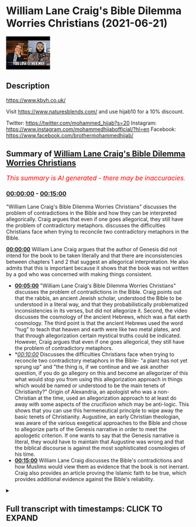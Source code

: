 # William Lane Craig's Bible Dilemma Worries Christians (2021-06-21)

![alt William Lane Craig's Bible Dilemma Worries Christians](d3uKsG31xWI.jpg "William Lane Craig's Bible Dilemma Worries Christians")

## Description

https://www.kbyh.co.uk/

Visit https://www.naturesblends.com/ and use hijab10 for a 10% discount. 

Twitter: https://twitter.com/mohammed_hijab?s=20
Instagram: https://www.instagram.com/mohammedhijabofficial/?hl=en
Facebook: https://www.facebook.com/brothermohammedhijab/

## Summary of [William Lane Craig's Bible Dilemma Worries Christians](https://www.youtube.com/watch?v=d3uKsG31xWI)


*<span style="color:red; font-size:125%">This summary is AI generated - there may be inaccuracies</span>. [](/)*

### [00:00:00](https://www.youtube.com/watch?v=d3uKsG31xWI&t=0) - [00:15:00](https://www.youtube.com/watch?v=d3uKsG31xWI&t=900)

 "William Lane Craig's Bible Dilemma Worries Christians" discusses the problem of contradictions in the Bible and how they can be interpreted allegorically. Craig argues that even if one goes allegorical, they still have the problem of contradictory metaphors.  discusses the difficulties Christians face when trying to reconcile two contradictory metaphors in the Bible.

**[00:00:00](https://www.youtube.com/watch?v=d3uKsG31xWI&t=0)** William Lane Craig argues that the author of Genesis did not intend for the book to be taken literally and that there are inconsistencies between chapters 1 and 2 that suggest an allegorical interpretation. He also admits that this is important because it shows that the book was not written by a god who was concerned with making things consistent.
* **[00:05:00](https://www.youtube.com/watch?v=d3uKsG31xWI&t=300)**  "William Lane Craig's Bible Dilemma Worries Christians" discusses the problem of contradictions in the Bible. Craig points out that the rabbis, an ancient Jewish scholar, understood the Bible to be understood in a literal way, and that they probabilistically problematized inconsistencies in its verses, but did not allegorize it. Second, the video discusses the cosmology of the ancient Hebrews, which was a flat earth cosmology. The third point is that the ancient Hebrews used the word "hug" to teach that heaven and earth were like two metal plates, and that through allegorization certain mystical truths could be indicated. However, Craig argues that even if one goes allegorical, they still have the problem of contradictory metaphors.
* **[00:10:00](https://www.youtube.com/watch?v=d3uKsG31xWI&t=600)* Discusses the difficulties Christians face when trying to reconcile two contradictory metaphors in the Bible- "a plant has not yet sprung up" and "the thing is, if we continue and we ask another question, if you do go allegory on this and become an allegorizer of this what would stop you from using this allegorization approach in things which would be named or understood to be the main tenets of Christianity?" Origin of Alexandria, an apologist who was a non-Christian at the time, used an allegorization approach to at least do away with some aspects of the crucifixion which may be anti-logic. This shows that you can use this hermeneutical principle to wipe away the basic tenets of Christianity. Augustine, an early Christian theologian, was aware of the various exegetical approaches to the Bible and chose to allegorize parts of the Genesis narrative in order to meet the apologetic criterion. If one wants to say that the Genesis narrative is literal, they would have to maintain that Augustine was wrong and that the biblical discourse is against the most sophisticated cosmologies of his time.
* **[00:15:00](https://www.youtube.com/watch?v=d3uKsG31xWI&t=900)**  William Lane Craig discusses the Bible's contradictions and how Muslims would view them as evidence that the book is not inerrant. Craig also provides an article proving the Islamic faith to be true, which provides additional evidence against the Bible's reliability.

<details><summary><h2>Full transcript with timestamps: CLICK TO EXPAND</h2></summary>

[0:00:00](https://youtu.be/d3uKsG31xWI?t=0) you've got two options option one go  
[0:00:03](https://youtu.be/d3uKsG31xWI?t=3) literal  
[0:00:04](https://youtu.be/d3uKsG31xWI?t=4) and then this is completely against  
[0:00:06](https://youtu.be/d3uKsG31xWI?t=6) science as william lane craig himself  
[0:00:08](https://youtu.be/d3uKsG31xWI?t=8) knows  
[0:00:09](https://youtu.be/d3uKsG31xWI?t=9) because you'd have to say that the  
[0:00:10](https://youtu.be/d3uKsG31xWI?t=10) universe was created in six 24-hour days  
[0:00:12](https://youtu.be/d3uKsG31xWI?t=12) and that is six thousand years old  
[0:00:14](https://youtu.be/d3uKsG31xWI?t=14) or you go allegorical and if you go  
[0:00:16](https://youtu.be/d3uKsG31xWI?t=16) allegorical you've still got the problem  
[0:00:18](https://youtu.be/d3uKsG31xWI?t=18) of contradictory metaphors  
[0:00:25](https://youtu.be/d3uKsG31xWI?t=25) it's the hijab 10 discount code for 10  
[0:00:28](https://youtu.be/d3uKsG31xWI?t=28) discount on a wide range of products  
[0:00:30](https://youtu.be/d3uKsG31xWI?t=30) including premium ethiopian black seed  
[0:00:33](https://youtu.be/d3uKsG31xWI?t=33) products  
[0:00:35](https://youtu.be/d3uKsG31xWI?t=35) how are you guys doing today i'm going  
[0:00:37](https://youtu.be/d3uKsG31xWI?t=37) to be refuting william lane craig  
[0:00:39](https://youtu.be/d3uKsG31xWI?t=39) dr william lane craig is a premier  
[0:00:42](https://youtu.be/d3uKsG31xWI?t=42) season debate and apologists in the  
[0:00:44](https://youtu.be/d3uKsG31xWI?t=44) christian world a scholar somebody who's  
[0:00:46](https://youtu.be/d3uKsG31xWI?t=46) gone through the academic group  
[0:00:47](https://youtu.be/d3uKsG31xWI?t=47) published many books  
[0:00:48](https://youtu.be/d3uKsG31xWI?t=48) many many books in fact is almost uh 70  
[0:00:51](https://youtu.be/d3uKsG31xWI?t=51) years old i think if not  
[0:00:53](https://youtu.be/d3uKsG31xWI?t=53) he has passed that age so he's almost  
[0:00:54](https://youtu.be/d3uKsG31xWI?t=54) double my age as somebody who's debated  
[0:00:57](https://youtu.be/d3uKsG31xWI?t=57) some prominent figures from the atheist  
[0:00:58](https://youtu.be/d3uKsG31xWI?t=58) community from even within his own  
[0:01:00](https://youtu.be/d3uKsG31xWI?t=60) christian community and someone who  
[0:01:02](https://youtu.be/d3uKsG31xWI?t=62) contributes and has done so  
[0:01:04](https://youtu.be/d3uKsG31xWI?t=64) to the public discourse for i don't know  
[0:01:07](https://youtu.be/d3uKsG31xWI?t=67) the last 30 40 years  
[0:01:09](https://youtu.be/d3uKsG31xWI?t=69) what i'm going to be refuting him on is  
[0:01:11](https://youtu.be/d3uKsG31xWI?t=71) his stance  
[0:01:12](https://youtu.be/d3uKsG31xWI?t=72) on this genesis narrative in particular  
[0:01:15](https://youtu.be/d3uKsG31xWI?t=75) and what he thinks  
[0:01:16](https://youtu.be/d3uKsG31xWI?t=76) of it first of all let's take a look at  
[0:01:18](https://youtu.be/d3uKsG31xWI?t=78) what he says in response to a question  
[0:01:20](https://youtu.be/d3uKsG31xWI?t=80) that somebody asks from the audience and  
[0:01:22](https://youtu.be/d3uKsG31xWI?t=82) then come back and comment on this  
[0:01:23](https://youtu.be/d3uKsG31xWI?t=83) the first one the bible says god created  
[0:01:27](https://youtu.be/d3uKsG31xWI?t=87) the earth  
[0:01:28](https://youtu.be/d3uKsG31xWI?t=88) in seven days how does the big bang  
[0:01:31](https://youtu.be/d3uKsG31xWI?t=91) theory fit  
[0:01:32](https://youtu.be/d3uKsG31xWI?t=92) into this the big bang theory would be  
[0:01:35](https://youtu.be/d3uKsG31xWI?t=95) incompatible with a literalistic  
[0:01:39](https://youtu.be/d3uKsG31xWI?t=99) interpretation of genesis chapter 1. an  
[0:01:41](https://youtu.be/d3uKsG31xWI?t=101) interpretation that  
[0:01:43](https://youtu.be/d3uKsG31xWI?t=103) takes the days to be consecutive 24-hour  
[0:01:46](https://youtu.be/d3uKsG31xWI?t=106) periods of time  
[0:01:48](https://youtu.be/d3uKsG31xWI?t=108) however since the time of the church  
[0:01:50](https://youtu.be/d3uKsG31xWI?t=110) fathers such as augustine  
[0:01:53](https://youtu.be/d3uKsG31xWI?t=113) up until the present century most  
[0:01:56](https://youtu.be/d3uKsG31xWI?t=116) biblical scholars  
[0:01:57](https://youtu.be/d3uKsG31xWI?t=117) don't adopt that sort of literalistic  
[0:02:00](https://youtu.be/d3uKsG31xWI?t=120) interpretation of the opening chapter  
[0:02:02](https://youtu.be/d3uKsG31xWI?t=122) of genesis and i say that not on the  
[0:02:05](https://youtu.be/d3uKsG31xWI?t=125) basis of modern science but on the basis  
[0:02:08](https://youtu.be/d3uKsG31xWI?t=128) of the text itself there are indications  
[0:02:10](https://youtu.be/d3uKsG31xWI?t=130) in the text itself that the author  
[0:02:13](https://youtu.be/d3uKsG31xWI?t=133) didn't intend this to be taken in a sort  
[0:02:15](https://youtu.be/d3uKsG31xWI?t=135) of wooden literalistic  
[0:02:16](https://youtu.be/d3uKsG31xWI?t=136) way and so someone like saint augustine  
[0:02:19](https://youtu.be/d3uKsG31xWI?t=139) for example  
[0:02:20](https://youtu.be/d3uKsG31xWI?t=140) knew nothing of modern cosmology or  
[0:02:22](https://youtu.be/d3uKsG31xWI?t=142) geology  
[0:02:23](https://youtu.be/d3uKsG31xWI?t=143) um but didn't take this in a  
[0:02:25](https://youtu.be/d3uKsG31xWI?t=145) literalistic way and i  
[0:02:26](https://youtu.be/d3uKsG31xWI?t=146) i think that that is correct i would say  
[0:02:29](https://youtu.be/d3uKsG31xWI?t=149) that  
[0:02:30](https://youtu.be/d3uKsG31xWI?t=150) there are many different non-literal  
[0:02:34](https://youtu.be/d3uKsG31xWI?t=154) ways of construing genesis 1 that are  
[0:02:36](https://youtu.be/d3uKsG31xWI?t=156) open to biblically  
[0:02:38](https://youtu.be/d3uKsG31xWI?t=158) faithful christians today and that are  
[0:02:40](https://youtu.be/d3uKsG31xWI?t=160) wholly consistent and consonant with the  
[0:02:43](https://youtu.be/d3uKsG31xWI?t=163) data of modern cosmology so as you can  
[0:02:45](https://youtu.be/d3uKsG31xWI?t=165) see there  
[0:02:46](https://youtu.be/d3uKsG31xWI?t=166) what we saw is william lynn craig  
[0:02:48](https://youtu.be/d3uKsG31xWI?t=168) answering the question very frankly  
[0:02:50](https://youtu.be/d3uKsG31xWI?t=170) he thinks that the approach that should  
[0:02:52](https://youtu.be/d3uKsG31xWI?t=172) be applied  
[0:02:53](https://youtu.be/d3uKsG31xWI?t=173) the hermeneutical approach is an  
[0:02:54](https://youtu.be/d3uKsG31xWI?t=174) allegorical um or  
[0:02:56](https://youtu.be/d3uKsG31xWI?t=176) allegorizing approach to the genesis  
[0:02:58](https://youtu.be/d3uKsG31xWI?t=178) narrative or the creation narrative in  
[0:03:00](https://youtu.be/d3uKsG31xWI?t=180) particular  
[0:03:01](https://youtu.be/d3uKsG31xWI?t=181) when i looked into his website this is  
[0:03:03](https://youtu.be/d3uKsG31xWI?t=183) what he had to say  
[0:03:05](https://youtu.be/d3uKsG31xWI?t=185) as the reason why he does so this is  
[0:03:08](https://youtu.be/d3uKsG31xWI?t=188) what he says he says  
[0:03:08](https://youtu.be/d3uKsG31xWI?t=188) the author of genesis seems utterly  
[0:03:11](https://youtu.be/d3uKsG31xWI?t=191) unconcerned  
[0:03:12](https://youtu.be/d3uKsG31xWI?t=192) to iron out the inconsistencies between  
[0:03:15](https://youtu.be/d3uKsG31xWI?t=195) chapter one and chapter two  
[0:03:17](https://youtu.be/d3uKsG31xWI?t=197) that commentators have struggled with  
[0:03:19](https://youtu.be/d3uKsG31xWI?t=199) for centuries  
[0:03:20](https://youtu.be/d3uKsG31xWI?t=200) he does not seem to care that they're  
[0:03:22](https://youtu.be/d3uKsG31xWI?t=202) inconsistent  
[0:03:24](https://youtu.be/d3uKsG31xWI?t=204) an attitude suggestive of an intended  
[0:03:27](https://youtu.be/d3uKsG31xWI?t=207) non-literal interpretation when he goes  
[0:03:30](https://youtu.be/d3uKsG31xWI?t=210) on to  
[0:03:31](https://youtu.be/d3uKsG31xWI?t=211) explain why he speaks about the fact  
[0:03:34](https://youtu.be/d3uKsG31xWI?t=214) that in genesis chapter 1 that  
[0:03:38](https://youtu.be/d3uKsG31xWI?t=218) you know the the plant had been created  
[0:03:40](https://youtu.be/d3uKsG31xWI?t=220) on the the third day  
[0:03:42](https://youtu.be/d3uKsG31xWI?t=222) in genesis chapter 1 verse number 14 or  
[0:03:45](https://youtu.be/d3uKsG31xWI?t=225) verse number 12  
[0:03:46](https://youtu.be/d3uKsG31xWI?t=226) and in genesis chapter 2 verse number 5  
[0:03:49](https://youtu.be/d3uKsG31xWI?t=229) that no plant has sprung up yet  
[0:03:52](https://youtu.be/d3uKsG31xWI?t=232) so he admits this is so telling and this  
[0:03:54](https://youtu.be/d3uKsG31xWI?t=234) is extremely important  
[0:03:57](https://youtu.be/d3uKsG31xWI?t=237) william lane craig one of the premier  
[0:03:59](https://youtu.be/d3uKsG31xWI?t=239) apologists and scholars of the christian  
[0:04:01](https://youtu.be/d3uKsG31xWI?t=241) world  
[0:04:02](https://youtu.be/d3uKsG31xWI?t=242) admits candidly to one of the people  
[0:04:04](https://youtu.be/d3uKsG31xWI?t=244) that are asking him  
[0:04:06](https://youtu.be/d3uKsG31xWI?t=246) that there are contradictions in the  
[0:04:08](https://youtu.be/d3uKsG31xWI?t=248) bible he admits that because of those  
[0:04:11](https://youtu.be/d3uKsG31xWI?t=251) inconsistencies and contradictions that  
[0:04:13](https://youtu.be/d3uKsG31xWI?t=253) there must be an allegorization  
[0:04:16](https://youtu.be/d3uKsG31xWI?t=256) approach that is applied hermeneutically  
[0:04:18](https://youtu.be/d3uKsG31xWI?t=258) to  
[0:04:19](https://youtu.be/d3uKsG31xWI?t=259) the genesis creation story this is  
[0:04:22](https://youtu.be/d3uKsG31xWI?t=262) extremely  
[0:04:23](https://youtu.be/d3uKsG31xWI?t=263) important why because not just the fact  
[0:04:26](https://youtu.be/d3uKsG31xWI?t=266) that it's mentioned in the quran  
[0:04:28](https://youtu.be/d3uKsG31xWI?t=268) that if this book had been other from  
[0:04:30](https://youtu.be/d3uKsG31xWI?t=270) other than god that would have been  
[0:04:32](https://youtu.be/d3uKsG31xWI?t=272) left and kathira they would have found  
[0:04:34](https://youtu.be/d3uKsG31xWI?t=274) in it many inconsistencies  
[0:04:36](https://youtu.be/d3uKsG31xWI?t=276) but just a logical principle that if  
[0:04:39](https://youtu.be/d3uKsG31xWI?t=279) something is true it has to fulfill  
[0:04:42](https://youtu.be/d3uKsG31xWI?t=282) the basic criterion of consistency now  
[0:04:45](https://youtu.be/d3uKsG31xWI?t=285) that is depending on or even if  
[0:04:48](https://youtu.be/d3uKsG31xWI?t=288) one is depending on a coherentist  
[0:04:51](https://youtu.be/d3uKsG31xWI?t=291) understanding of truth  
[0:04:52](https://youtu.be/d3uKsG31xWI?t=292) and not necessarily a correspondence  
[0:04:55](https://youtu.be/d3uKsG31xWI?t=295) theory understanding  
[0:04:56](https://youtu.be/d3uKsG31xWI?t=296) of truth where truth must correspond  
[0:04:58](https://youtu.be/d3uKsG31xWI?t=298) with the objective world  
[0:04:59](https://youtu.be/d3uKsG31xWI?t=299) because one could ask a very important  
[0:05:01](https://youtu.be/d3uKsG31xWI?t=301) question the question  
[0:05:03](https://youtu.be/d3uKsG31xWI?t=303) someone may want to ask is why would you  
[0:05:06](https://youtu.be/d3uKsG31xWI?t=306) have  
[0:05:07](https://youtu.be/d3uKsG31xWI?t=307) or what use would there be of a  
[0:05:11](https://youtu.be/d3uKsG31xWI?t=311) contradictory set  
[0:05:12](https://youtu.be/d3uKsG31xWI?t=312) of metaphors in the bible because  
[0:05:15](https://youtu.be/d3uKsG31xWI?t=315) they're saying it's metaphorized but why  
[0:05:17](https://youtu.be/d3uKsG31xWI?t=317) should you have any kind of  
[0:05:18](https://youtu.be/d3uKsG31xWI?t=318) contradiction anyway even if you have  
[0:05:21](https://youtu.be/d3uKsG31xWI?t=321) metaphors that contradict each other  
[0:05:23](https://youtu.be/d3uKsG31xWI?t=323) what function do they serve and does  
[0:05:26](https://youtu.be/d3uKsG31xWI?t=326) this not  
[0:05:27](https://youtu.be/d3uKsG31xWI?t=327) not meet unfortunately the basic  
[0:05:30](https://youtu.be/d3uKsG31xWI?t=330) criterion for truth in so much as  
[0:05:33](https://youtu.be/d3uKsG31xWI?t=333) it is inconsistent so this is the first  
[0:05:36](https://youtu.be/d3uKsG31xWI?t=336) thing that you have a real hermeneutical  
[0:05:38](https://youtu.be/d3uKsG31xWI?t=338) problem  
[0:05:39](https://youtu.be/d3uKsG31xWI?t=339) on your hand the second thing which is  
[0:05:41](https://youtu.be/d3uKsG31xWI?t=341) extremely  
[0:05:42](https://youtu.be/d3uKsG31xWI?t=342) important is the fact that he stated  
[0:05:45](https://youtu.be/d3uKsG31xWI?t=345) that the church fathers  
[0:05:47](https://youtu.be/d3uKsG31xWI?t=347) the church fathers were allegorists  
[0:05:51](https://youtu.be/d3uKsG31xWI?t=351) in the same way well if you really think  
[0:05:54](https://youtu.be/d3uKsG31xWI?t=354) about it  
[0:05:54](https://youtu.be/d3uKsG31xWI?t=354) you had an ecumenical writer or an  
[0:05:57](https://youtu.be/d3uKsG31xWI?t=357) ecclesiastic writer origin of alexandria  
[0:05:59](https://youtu.be/d3uKsG31xWI?t=359) who was very clear  
[0:06:00](https://youtu.be/d3uKsG31xWI?t=360) in his allegorizing of these narratives  
[0:06:04](https://youtu.be/d3uKsG31xWI?t=364) but the question is  
[0:06:05](https://youtu.be/d3uKsG31xWI?t=365) why did he allegorize these narratives  
[0:06:07](https://youtu.be/d3uKsG31xWI?t=367) and very similar for the to the reason  
[0:06:09](https://youtu.be/d3uKsG31xWI?t=369) that craig employs he allegorized it  
[0:06:12](https://youtu.be/d3uKsG31xWI?t=372) because  
[0:06:13](https://youtu.be/d3uKsG31xWI?t=373) it was unintelligible if understood  
[0:06:15](https://youtu.be/d3uKsG31xWI?t=375) literally  
[0:06:17](https://youtu.be/d3uKsG31xWI?t=377) so before i get to that i want to take  
[0:06:20](https://youtu.be/d3uKsG31xWI?t=380) one step back  
[0:06:21](https://youtu.be/d3uKsG31xWI?t=381) and i will be quoting lots of  
[0:06:23](https://youtu.be/d3uKsG31xWI?t=383) information here to prove these points  
[0:06:26](https://youtu.be/d3uKsG31xWI?t=386) the first thing is the rabbis  
[0:06:29](https://youtu.be/d3uKsG31xWI?t=389) in the what you call the mid rashem the  
[0:06:31](https://youtu.be/d3uKsG31xWI?t=391) tafseer the exegesis of the bible they  
[0:06:34](https://youtu.be/d3uKsG31xWI?t=394) all understood this  
[0:06:35](https://youtu.be/d3uKsG31xWI?t=395) the bible to be understood in a literal  
[0:06:37](https://youtu.be/d3uKsG31xWI?t=397) way i'm reading for example  
[0:06:40](https://youtu.be/d3uKsG31xWI?t=400) this is the midrashim okay  
[0:06:43](https://youtu.be/d3uKsG31xWI?t=403) and so this is what's mentioned in the  
[0:06:44](https://youtu.be/d3uKsG31xWI?t=404) midrashim it was taught the light  
[0:06:47](https://youtu.be/d3uKsG31xWI?t=407) which was created in the six days of  
[0:06:49](https://youtu.be/d3uKsG31xWI?t=409) creation cannot illumine  
[0:06:51](https://youtu.be/d3uKsG31xWI?t=411) by day because it would because it would  
[0:06:53](https://youtu.be/d3uKsG31xWI?t=413) eclipse the light of the sun  
[0:06:55](https://youtu.be/d3uKsG31xWI?t=415) nor by night because it was created only  
[0:06:57](https://youtu.be/d3uKsG31xWI?t=417) to illumine by the day  
[0:06:58](https://youtu.be/d3uKsG31xWI?t=418) then where is it is it stored up for the  
[0:07:01](https://youtu.be/d3uKsG31xWI?t=421) righteous in the messianic future as  
[0:07:03](https://youtu.be/d3uKsG31xWI?t=423) says moreover the light of the moon  
[0:07:05](https://youtu.be/d3uKsG31xWI?t=425) shall be the light of the sun  
[0:07:06](https://youtu.be/d3uKsG31xWI?t=426) and the light of the sun shall be  
[0:07:08](https://youtu.be/d3uKsG31xWI?t=428) seven-fold the light of the days  
[0:07:10](https://youtu.be/d3uKsG31xWI?t=430) and this is uh in isaiah chapter 30  
[0:07:13](https://youtu.be/d3uKsG31xWI?t=433) verse number 26  
[0:07:14](https://youtu.be/d3uKsG31xWI?t=434) and then the person who's executing this  
[0:07:17](https://youtu.be/d3uKsG31xWI?t=437) who's a rabbi he says seven surely there  
[0:07:19](https://youtu.be/d3uKsG31xWI?t=439) were only three since the libernaries  
[0:07:20](https://youtu.be/d3uKsG31xWI?t=440) were created on the fourth day  
[0:07:22](https://youtu.be/d3uKsG31xWI?t=442) so they problematized the  
[0:07:24](https://youtu.be/d3uKsG31xWI?t=444) inconsistencies that were in the bible  
[0:07:27](https://youtu.be/d3uKsG31xWI?t=447) but they did not allegorize the biblical  
[0:07:30](https://youtu.be/d3uKsG31xWI?t=450) text  
[0:07:31](https://youtu.be/d3uKsG31xWI?t=451) something different to what william lane  
[0:07:33](https://youtu.be/d3uKsG31xWI?t=453) craig did okay this is very important  
[0:07:35](https://youtu.be/d3uKsG31xWI?t=455) they prob  
[0:07:35](https://youtu.be/d3uKsG31xWI?t=455) they problematized it but they did not  
[0:07:37](https://youtu.be/d3uKsG31xWI?t=457) allegorize it  
[0:07:39](https://youtu.be/d3uKsG31xWI?t=459) the second thing is this is their  
[0:07:40](https://youtu.be/d3uKsG31xWI?t=460) cosmology the rabbi's cosmology in the  
[0:07:43](https://youtu.be/d3uKsG31xWI?t=463) exegesis  
[0:07:44](https://youtu.be/d3uKsG31xWI?t=464) they say the thickness of the firmament  
[0:07:46](https://youtu.be/d3uKsG31xWI?t=466) equals that of the earth  
[0:07:48](https://youtu.be/d3uKsG31xWI?t=468) compare it it is he that sitteth above  
[0:07:52](https://youtu.be/d3uKsG31xWI?t=472) the circle of the earth isaiah 40  
[0:07:55](https://youtu.be/d3uKsG31xWI?t=475) 22 and he walketh in the circuit of the  
[0:07:58](https://youtu.be/d3uKsG31xWI?t=478) heaven  
[0:07:59](https://youtu.be/d3uKsG31xWI?t=479) job chapter 22 verse 14 the use of  
[0:08:02](https://youtu.be/d3uKsG31xWI?t=482) hug in both verses teaches us they are  
[0:08:04](https://youtu.be/d3uKsG31xWI?t=484) like so this is how the rabbis  
[0:08:06](https://youtu.be/d3uKsG31xWI?t=486) understood it  
[0:08:07](https://youtu.be/d3uKsG31xWI?t=487) this is one of the main  
[0:08:11](https://youtu.be/d3uKsG31xWI?t=491) exegetes of the old testament a jewish  
[0:08:13](https://youtu.be/d3uKsG31xWI?t=493) exegete of course  
[0:08:15](https://youtu.be/d3uKsG31xWI?t=495) said in hanina's name  
[0:08:18](https://youtu.be/d3uKsG31xWI?t=498) it is as thick as a metal plate all  
[0:08:21](https://youtu.be/d3uKsG31xWI?t=501) right so these are like two metal thick  
[0:08:22](https://youtu.be/d3uKsG31xWI?t=502) plates obviously this shows that their  
[0:08:24](https://youtu.be/d3uKsG31xWI?t=504) cosmology was a flat earth cosmology  
[0:08:26](https://youtu.be/d3uKsG31xWI?t=506) and that they were two like a sandwich  
[0:08:29](https://youtu.be/d3uKsG31xWI?t=509) you know the heavens and the earth acted  
[0:08:31](https://youtu.be/d3uKsG31xWI?t=511) like a sandwich  
[0:08:33](https://youtu.be/d3uKsG31xWI?t=513) okay two thick plates above each other  
[0:08:38](https://youtu.be/d3uKsG31xWI?t=518) like two fingers they say in thickness  
[0:08:40](https://youtu.be/d3uKsG31xWI?t=520) so this clearly cannot mean  
[0:08:42](https://youtu.be/d3uKsG31xWI?t=522) that the earth is round as some have  
[0:08:45](https://youtu.be/d3uKsG31xWI?t=525) tried to use  
[0:08:46](https://youtu.be/d3uKsG31xWI?t=526) uh isaiah 40 22 to indicate  
[0:08:50](https://youtu.be/d3uKsG31xWI?t=530) now what origin as we mentioned before  
[0:08:53](https://youtu.be/d3uKsG31xWI?t=533) mentions  
[0:08:54](https://youtu.be/d3uKsG31xWI?t=534) is he mentions the same thing so he  
[0:08:56](https://youtu.be/d3uKsG31xWI?t=536) problematizes  
[0:08:58](https://youtu.be/d3uKsG31xWI?t=538) the inconsistencies in the verses but he  
[0:09:00](https://youtu.be/d3uKsG31xWI?t=540) doesn't just stop there he allegorizes  
[0:09:02](https://youtu.be/d3uKsG31xWI?t=542) it as a result of that problematization  
[0:09:04](https://youtu.be/d3uKsG31xWI?t=544) so it says now what man of intelligence  
[0:09:06](https://youtu.be/d3uKsG31xWI?t=546) will believe that the first the second  
[0:09:07](https://youtu.be/d3uKsG31xWI?t=547) and the third day existed the evening in  
[0:09:09](https://youtu.be/d3uKsG31xWI?t=549) the morning existed without the sun the  
[0:09:11](https://youtu.be/d3uKsG31xWI?t=551) moon and the stars  
[0:09:12](https://youtu.be/d3uKsG31xWI?t=552) and the first day if we may so call it  
[0:09:15](https://youtu.be/d3uKsG31xWI?t=555) was even without heaven i do not think  
[0:09:19](https://youtu.be/d3uKsG31xWI?t=559) anyone will doubt that these things are  
[0:09:20](https://youtu.be/d3uKsG31xWI?t=560) made by scripture in a figurative manner  
[0:09:23](https://youtu.be/d3uKsG31xWI?t=563) in order  
[0:09:24](https://youtu.be/d3uKsG31xWI?t=564) that through them certain mystical  
[0:09:26](https://youtu.be/d3uKsG31xWI?t=566) truths may be indicated  
[0:09:27](https://youtu.be/d3uKsG31xWI?t=567) of course now the problem is you've got  
[0:09:30](https://youtu.be/d3uKsG31xWI?t=570) two  
[0:09:31](https://youtu.be/d3uKsG31xWI?t=571) options option one go literal and then  
[0:09:34](https://youtu.be/d3uKsG31xWI?t=574) this is completely against science as  
[0:09:36](https://youtu.be/d3uKsG31xWI?t=576) william lane craig himself knows  
[0:09:38](https://youtu.be/d3uKsG31xWI?t=578) because you'd have to say that the  
[0:09:39](https://youtu.be/d3uKsG31xWI?t=579) universe was created in six 24-hour days  
[0:09:42](https://youtu.be/d3uKsG31xWI?t=582) and that is six thousand years old  
[0:09:44](https://youtu.be/d3uKsG31xWI?t=584) or you go allegorical and if you go  
[0:09:46](https://youtu.be/d3uKsG31xWI?t=586) allegorical  
[0:09:47](https://youtu.be/d3uKsG31xWI?t=587) you've still got the problem of  
[0:09:48](https://youtu.be/d3uKsG31xWI?t=588) contradictory metaphors the like of  
[0:09:50](https://youtu.be/d3uKsG31xWI?t=590) which  
[0:09:51](https://youtu.be/d3uKsG31xWI?t=591) was described by me beforehand namely  
[0:09:54](https://youtu.be/d3uKsG31xWI?t=594) that you have the fact that the plants  
[0:09:56](https://youtu.be/d3uKsG31xWI?t=596) were created for example in the  
[0:09:58](https://youtu.be/d3uKsG31xWI?t=598) in the third day and in genesis chapter  
[0:10:00](https://youtu.be/d3uKsG31xWI?t=600) two verse five no  
[0:10:01](https://youtu.be/d3uKsG31xWI?t=601) plant has sprung up yet so you still  
[0:10:03](https://youtu.be/d3uKsG31xWI?t=603) have these contradictory metaphors  
[0:10:05](https://youtu.be/d3uKsG31xWI?t=605) now the thing is if we continue and we  
[0:10:07](https://youtu.be/d3uKsG31xWI?t=607) ask another question  
[0:10:10](https://youtu.be/d3uKsG31xWI?t=610) if you do go allegory on this and become  
[0:10:13](https://youtu.be/d3uKsG31xWI?t=613) an allegorizer of this what would stop  
[0:10:16](https://youtu.be/d3uKsG31xWI?t=616) you  
[0:10:17](https://youtu.be/d3uKsG31xWI?t=617) from using this allegorization approach  
[0:10:19](https://youtu.be/d3uKsG31xWI?t=619) in things which would be named or  
[0:10:21](https://youtu.be/d3uKsG31xWI?t=621) understood to be  
[0:10:22](https://youtu.be/d3uKsG31xWI?t=622) the main tenets of christianity so look  
[0:10:26](https://youtu.be/d3uKsG31xWI?t=626) at what  
[0:10:27](https://youtu.be/d3uKsG31xWI?t=627) origin of alexandria replied or how he  
[0:10:29](https://youtu.be/d3uKsG31xWI?t=629) replied  
[0:10:31](https://youtu.be/d3uKsG31xWI?t=631) when he was asked about  
[0:10:34](https://youtu.be/d3uKsG31xWI?t=634) the crucifixion by celsus an apologist  
[0:10:36](https://youtu.be/d3uKsG31xWI?t=636) who was a non-christian at the time he  
[0:10:38](https://youtu.be/d3uKsG31xWI?t=638) said the events recorded to have  
[0:10:39](https://youtu.be/d3uKsG31xWI?t=639) happened to jesus do not  
[0:10:41](https://youtu.be/d3uKsG31xWI?t=641) possess the full view of the truth in  
[0:10:43](https://youtu.be/d3uKsG31xWI?t=643) the mere letter and history for each  
[0:10:45](https://youtu.be/d3uKsG31xWI?t=645) recorded event is shown to be a symbol  
[0:10:47](https://youtu.be/d3uKsG31xWI?t=647) of something else  
[0:10:48](https://youtu.be/d3uKsG31xWI?t=648) by those who read the scripture more  
[0:10:50](https://youtu.be/d3uKsG31xWI?t=650) intelligently  
[0:10:51](https://youtu.be/d3uKsG31xWI?t=651) so because celsius was interrogating him  
[0:10:54](https://youtu.be/d3uKsG31xWI?t=654) on how could it be the case that a god  
[0:10:56](https://youtu.be/d3uKsG31xWI?t=656) can die on a cross  
[0:10:58](https://youtu.be/d3uKsG31xWI?t=658) if he's so powerful origin of alexandria  
[0:11:01](https://youtu.be/d3uKsG31xWI?t=661) used an allegorization approach to at  
[0:11:04](https://youtu.be/d3uKsG31xWI?t=664) least do away with some aspects of the  
[0:11:06](https://youtu.be/d3uKsG31xWI?t=666) crucifixion  
[0:11:07](https://youtu.be/d3uKsG31xWI?t=667) which may be anti-logic and this shows  
[0:11:10](https://youtu.be/d3uKsG31xWI?t=670) you  
[0:11:10](https://youtu.be/d3uKsG31xWI?t=670) that you can use this hermeneutical  
[0:11:12](https://youtu.be/d3uKsG31xWI?t=672) principle to  
[0:11:14](https://youtu.be/d3uKsG31xWI?t=674) wipe away the basic tenets of  
[0:11:16](https://youtu.be/d3uKsG31xWI?t=676) christianity  
[0:11:18](https://youtu.be/d3uKsG31xWI?t=678) so he mentions william lane craig  
[0:11:20](https://youtu.be/d3uKsG31xWI?t=680) mentions  
[0:11:22](https://youtu.be/d3uKsG31xWI?t=682) that augustine okay he allegorizes the  
[0:11:25](https://youtu.be/d3uKsG31xWI?t=685) bible  
[0:11:26](https://youtu.be/d3uKsG31xWI?t=686) and he mentions the church fathers and  
[0:11:28](https://youtu.be/d3uKsG31xWI?t=688) this is actually deceptive type of  
[0:11:30](https://youtu.be/d3uKsG31xWI?t=690) academics  
[0:11:30](https://youtu.be/d3uKsG31xWI?t=690) because it's not the case that the  
[0:11:32](https://youtu.be/d3uKsG31xWI?t=692) church fathers by and large  
[0:11:34](https://youtu.be/d3uKsG31xWI?t=694) that they did this theodore and diodor  
[0:11:38](https://youtu.be/d3uKsG31xWI?t=698) they saw that the um  
[0:11:43](https://youtu.be/d3uKsG31xWI?t=703) that the interpretations of the bible in  
[0:11:45](https://youtu.be/d3uKsG31xWI?t=705) genesis should be read literally  
[0:11:48](https://youtu.be/d3uKsG31xWI?t=708) for example eusebius  
[0:11:51](https://youtu.be/d3uKsG31xWI?t=711) john of christos jerome  
[0:11:55](https://youtu.be/d3uKsG31xWI?t=715) and others who have we still have their  
[0:11:58](https://youtu.be/d3uKsG31xWI?t=718) kind of  
[0:11:59](https://youtu.be/d3uKsG31xWI?t=719) writings on their attitudes towards  
[0:12:01](https://youtu.be/d3uKsG31xWI?t=721) origin especially in his allegorization  
[0:12:03](https://youtu.be/d3uKsG31xWI?t=723) they didn't take the view of  
[0:12:05](https://youtu.be/d3uKsG31xWI?t=725) allegorization so if you wanted to have  
[0:12:06](https://youtu.be/d3uKsG31xWI?t=726) a general  
[0:12:07](https://youtu.be/d3uKsG31xWI?t=727) and you wanted to have a rule the  
[0:12:09](https://youtu.be/d3uKsG31xWI?t=729) general will be the literal  
[0:12:10](https://youtu.be/d3uKsG31xWI?t=730) interpretation not just for  
[0:12:12](https://youtu.be/d3uKsG31xWI?t=732) the rabbis who executed the bible but  
[0:12:15](https://youtu.be/d3uKsG31xWI?t=735) also the bulk  
[0:12:16](https://youtu.be/d3uKsG31xWI?t=736) of the church fathers who um  
[0:12:19](https://youtu.be/d3uKsG31xWI?t=739) who exegeted the bible the rule would be  
[0:12:22](https://youtu.be/d3uKsG31xWI?t=742) origin of alexandria who was not even  
[0:12:25](https://youtu.be/d3uKsG31xWI?t=745) canonized in the church of the catholics  
[0:12:27](https://youtu.be/d3uKsG31xWI?t=747) but having said that of course you have  
[0:12:29](https://youtu.be/d3uKsG31xWI?t=749) a problem if you go with this  
[0:12:30](https://youtu.be/d3uKsG31xWI?t=750) allegorization approach  
[0:12:32](https://youtu.be/d3uKsG31xWI?t=752) or valid origin of alexandria then you  
[0:12:34](https://youtu.be/d3uKsG31xWI?t=754) could be wiping away  
[0:12:36](https://youtu.be/d3uKsG31xWI?t=756) the central tenets of christianity  
[0:12:39](https://youtu.be/d3uKsG31xWI?t=759) why did august in the question is  
[0:12:40](https://youtu.be/d3uKsG31xWI?t=760) because he mentions augustine why did  
[0:12:43](https://youtu.be/d3uKsG31xWI?t=763) augustine why did he decide to  
[0:12:47](https://youtu.be/d3uKsG31xWI?t=767) if he did because there's different  
[0:12:49](https://youtu.be/d3uKsG31xWI?t=769) readings of it but let's assume that he  
[0:12:51](https://youtu.be/d3uKsG31xWI?t=771) allegorized parts of the genesis  
[0:12:53](https://youtu.be/d3uKsG31xWI?t=773) narrative though of course we must note  
[0:12:54](https://youtu.be/d3uKsG31xWI?t=774) that he  
[0:12:55](https://youtu.be/d3uKsG31xWI?t=775) named his book a literal interpretation  
[0:12:57](https://youtu.be/d3uKsG31xWI?t=777) of genesis  
[0:12:58](https://youtu.be/d3uKsG31xWI?t=778) and he had two such exegesis  
[0:13:02](https://youtu.be/d3uKsG31xWI?t=782) why did he allegorize it so if we look  
[0:13:03](https://youtu.be/d3uKsG31xWI?t=783) here there's something about the earth  
[0:13:06](https://youtu.be/d3uKsG31xWI?t=786) the the heavens and other elements of  
[0:13:07](https://youtu.be/d3uKsG31xWI?t=787) the world about the motion of the orbits  
[0:13:09](https://youtu.be/d3uKsG31xWI?t=789) and stars  
[0:13:10](https://youtu.be/d3uKsG31xWI?t=790) and even their size and relative  
[0:13:11](https://youtu.be/d3uKsG31xWI?t=791) positions about the predictable eclipses  
[0:13:13](https://youtu.be/d3uKsG31xWI?t=793) of the sun and the moon  
[0:13:14](https://youtu.be/d3uKsG31xWI?t=794) now it's disgraceful and dangerous thing  
[0:13:16](https://youtu.be/d3uKsG31xWI?t=796) for an infidel to hear a christian  
[0:13:20](https://youtu.be/d3uKsG31xWI?t=800) presumably giving a meaning of the holy  
[0:13:22](https://youtu.be/d3uKsG31xWI?t=802) scripture talking nonsense on these  
[0:13:23](https://youtu.be/d3uKsG31xWI?t=803) topics  
[0:13:24](https://youtu.be/d3uKsG31xWI?t=804) we should all um take all means to  
[0:13:27](https://youtu.be/d3uKsG31xWI?t=807) prevent such an embarrassing situation  
[0:13:29](https://youtu.be/d3uKsG31xWI?t=809) in which people  
[0:13:30](https://youtu.be/d3uKsG31xWI?t=810) show up vast ignorance in christians and  
[0:13:33](https://youtu.be/d3uKsG31xWI?t=813) laugh  
[0:13:34](https://youtu.be/d3uKsG31xWI?t=814) to it it to scorn so he's doing it for  
[0:13:37](https://youtu.be/d3uKsG31xWI?t=817) apologetic reason  
[0:13:38](https://youtu.be/d3uKsG31xWI?t=818) reasons he was very aware of and this is  
[0:13:41](https://youtu.be/d3uKsG31xWI?t=821) mentioned in david lindbergh's book on  
[0:13:42](https://youtu.be/d3uKsG31xWI?t=822) these issues  
[0:13:43](https://youtu.be/d3uKsG31xWI?t=823) he was very aware that the biblical  
[0:13:46](https://youtu.be/d3uKsG31xWI?t=826) discourse was against the cosmologies  
[0:13:48](https://youtu.be/d3uKsG31xWI?t=828) which were most respected and of course  
[0:13:50](https://youtu.be/d3uKsG31xWI?t=830) he was aware of  
[0:13:51](https://youtu.be/d3uKsG31xWI?t=831) aristotelian cosmologies and and  
[0:13:53](https://youtu.be/d3uKsG31xWI?t=833) holistic cosmologies  
[0:13:54](https://youtu.be/d3uKsG31xWI?t=834) and he's speaking about exegeting the  
[0:13:56](https://youtu.be/d3uKsG31xWI?t=836) bible in a way  
[0:13:58](https://youtu.be/d3uKsG31xWI?t=838) which is anti-cosmology of  
[0:14:01](https://youtu.be/d3uKsG31xWI?t=841) whatever the most sophisticated  
[0:14:02](https://youtu.be/d3uKsG31xWI?t=842) cosmologies were at that time and so the  
[0:14:04](https://youtu.be/d3uKsG31xWI?t=844) reason why  
[0:14:05](https://youtu.be/d3uKsG31xWI?t=845) he took the impetus if he did would be a  
[0:14:08](https://youtu.be/d3uKsG31xWI?t=848) similar reason  
[0:14:09](https://youtu.be/d3uKsG31xWI?t=849) that origen did in other words because  
[0:14:11](https://youtu.be/d3uKsG31xWI?t=851) of the inconsistencies that he found of  
[0:14:13](https://youtu.be/d3uKsG31xWI?t=853) the biblical discourse  
[0:14:14](https://youtu.be/d3uKsG31xWI?t=854) and the external world and you can see  
[0:14:17](https://youtu.be/d3uKsG31xWI?t=857) this again  
[0:14:19](https://youtu.be/d3uKsG31xWI?t=859) in other places so really and truly here  
[0:14:22](https://youtu.be/d3uKsG31xWI?t=862) i think  
[0:14:23](https://youtu.be/d3uKsG31xWI?t=863) one can conclude it's a catch-22  
[0:14:25](https://youtu.be/d3uKsG31xWI?t=865) situation or you can even call it  
[0:14:27](https://youtu.be/d3uKsG31xWI?t=867) a hermeneutical dilemma if you want to  
[0:14:30](https://youtu.be/d3uKsG31xWI?t=870) take the view of william lane craig that  
[0:14:32](https://youtu.be/d3uKsG31xWI?t=872) the genesis narrative is allegory  
[0:14:35](https://youtu.be/d3uKsG31xWI?t=875) then you must allow for at least the  
[0:14:36](https://youtu.be/d3uKsG31xWI?t=876) possibility that this allegorization her  
[0:14:39](https://youtu.be/d3uKsG31xWI?t=879) musical approach can be  
[0:14:40](https://youtu.be/d3uKsG31xWI?t=880) applied to other more central tenants of  
[0:14:43](https://youtu.be/d3uKsG31xWI?t=883) christianity including the crucifixion  
[0:14:44](https://youtu.be/d3uKsG31xWI?t=884) of resurrection  
[0:14:46](https://youtu.be/d3uKsG31xWI?t=886) this was the approach of at least origin  
[0:14:49](https://youtu.be/d3uKsG31xWI?t=889) of alexandria who  
[0:14:51](https://youtu.be/d3uKsG31xWI?t=891) allegorized large parts of central  
[0:14:53](https://youtu.be/d3uKsG31xWI?t=893) doctrines in order to meet the  
[0:14:55](https://youtu.be/d3uKsG31xWI?t=895) apologetic criterion  
[0:14:57](https://youtu.be/d3uKsG31xWI?t=897) if one wants to say no in fact it's  
[0:14:59](https://youtu.be/d3uKsG31xWI?t=899) literal then one will have to maintain  
[0:15:01](https://youtu.be/d3uKsG31xWI?t=901) not only the contradictions  
[0:15:03](https://youtu.be/d3uKsG31xWI?t=903) the internal ones but they'd have to say  
[0:15:05](https://youtu.be/d3uKsG31xWI?t=905) that the universe is six thousand years  
[0:15:06](https://youtu.be/d3uKsG31xWI?t=906) old  
[0:15:07](https://youtu.be/d3uKsG31xWI?t=907) as per genesis chapter five and the  
[0:15:09](https://youtu.be/d3uKsG31xWI?t=909) account of that and obviously the sixth  
[0:15:10](https://youtu.be/d3uKsG31xWI?t=910) six 24-hour days  
[0:15:12](https://youtu.be/d3uKsG31xWI?t=912) understanding in genesis chapter one  
[0:15:16](https://youtu.be/d3uKsG31xWI?t=916) but in both cases you'd have to maintain  
[0:15:18](https://youtu.be/d3uKsG31xWI?t=918) that there are contradictions in the  
[0:15:19](https://youtu.be/d3uKsG31xWI?t=919) bible  
[0:15:20](https://youtu.be/d3uKsG31xWI?t=920) and the muslim would say this why would  
[0:15:22](https://youtu.be/d3uKsG31xWI?t=922) you believe a book with contradictions  
[0:15:25](https://youtu.be/d3uKsG31xWI?t=925) is as simple as that  
[0:15:26](https://youtu.be/d3uKsG31xWI?t=926) and why would you william lane craig who  
[0:15:29](https://youtu.be/d3uKsG31xWI?t=929) is a premier christian  
[0:15:30](https://youtu.be/d3uKsG31xWI?t=930) apologist and scholar of the christian  
[0:15:32](https://youtu.be/d3uKsG31xWI?t=932) world candidly admit that your book is  
[0:15:35](https://youtu.be/d3uKsG31xWI?t=935) erroneous  
[0:15:36](https://youtu.be/d3uKsG31xWI?t=936) thereby admitting that it's not inerrant  
[0:15:39](https://youtu.be/d3uKsG31xWI?t=939) which is one of the core doctrines of  
[0:15:40](https://youtu.be/d3uKsG31xWI?t=940) the  
[0:15:42](https://youtu.be/d3uKsG31xWI?t=942) evangelicals and christians more  
[0:15:44](https://youtu.be/d3uKsG31xWI?t=944) christians  
[0:15:45](https://youtu.be/d3uKsG31xWI?t=945) than just the evangelicals why would you  
[0:15:47](https://youtu.be/d3uKsG31xWI?t=947) do this and continue believing in this  
[0:15:49](https://youtu.be/d3uKsG31xWI?t=949) book as if  
[0:15:50](https://youtu.be/d3uKsG31xWI?t=950) it is free from error why don't you seek  
[0:15:54](https://youtu.be/d3uKsG31xWI?t=954) the truth  
[0:15:55](https://youtu.be/d3uKsG31xWI?t=955) as your bible says and why would god be  
[0:15:57](https://youtu.be/d3uKsG31xWI?t=957) the author of  
[0:15:58](https://youtu.be/d3uKsG31xWI?t=958) confusion since the bible tells us that  
[0:16:00](https://youtu.be/d3uKsG31xWI?t=960) god shall not be the author of confusion  
[0:16:03](https://youtu.be/d3uKsG31xWI?t=963) how could god punish me for disbelieving  
[0:16:05](https://youtu.be/d3uKsG31xWI?t=965) a book that is  
[0:16:06](https://youtu.be/d3uKsG31xWI?t=966) fraught with contradictions in whatever  
[0:16:09](https://youtu.be/d3uKsG31xWI?t=969) way you decide to interpret it  
[0:16:10](https://youtu.be/d3uKsG31xWI?t=970) allegorical literal or otherwise i say  
[0:16:14](https://youtu.be/d3uKsG31xWI?t=974) this is unfair  
[0:16:15](https://youtu.be/d3uKsG31xWI?t=975) i say this is unjust and i say that  
[0:16:18](https://youtu.be/d3uKsG31xWI?t=978) instead of this  
[0:16:19](https://youtu.be/d3uKsG31xWI?t=979) one should be looking elsewhere for the  
[0:16:21](https://youtu.be/d3uKsG31xWI?t=981) word of god  
[0:16:23](https://youtu.be/d3uKsG31xWI?t=983) and if you want more information go to  
[0:16:25](https://youtu.be/d3uKsG31xWI?t=985) kbih.co.uk  
[0:16:26](https://youtu.be/d3uKsG31xWI?t=986) and download for free my article for the  
[0:16:29](https://youtu.be/d3uKsG31xWI?t=989) proof of islam  
[0:16:30](https://youtu.be/d3uKsG31xWI?t=990) and you will see some of the references  
[0:16:32](https://youtu.be/d3uKsG31xWI?t=992) referred to in this video in the  
[0:16:33](https://youtu.be/d3uKsG31xWI?t=993) description box  
[0:16:35](https://youtu.be/d3uKsG31xWI?t=995) wassalamualaikum warahmatullahi  
</details>